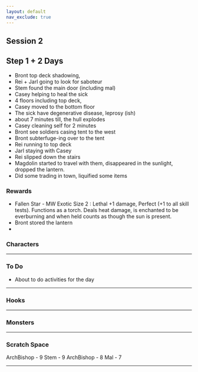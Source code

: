 ```yaml
---
layout: default
nav_exclude: true
---
```

## Session 2

## Step 1 + 2 Days
- Bront top deck shadowing,
- Rei + Jarl going to look for saboteur
- Stem found the main door (including mal)
- Casey helping to heal the sick
- 4 floors including top deck, 
- Casey moved to the bottom floor
- The sick have degenerative disease, leprosy (ish)
- about 7 minutes till, the hull explodes
- Casey cleaning self for 2 minutes
- Bront see soldiers casing tent to the west
- Bront subterfuge-ing over to the tent
- Rei running to top deck
- Jarl staying with Casey
- Rei slipped down the stairs
- Magdolin started to travel with them, disappeared in the sunlight, dropped the lantern.
- Did some trading in town, liquified some items


### Rewards
* Fallen Star - MW Exotic Size 2 : Lethal +1 damage, Perfect (+1 to all skill tests). Functions as a torch. Deals heat damage, is enchanted to be everburning and when held counts as though the sun is present.
* Bront stored the lantern
* 

### Characters

 ---

### To Do
- About to do activities for the day
---

### Hooks

---


### Monsters

---

### Scratch Space

ArchBishop - 9
Stem - 9
ArchBishop - 8
Mal - 7


---